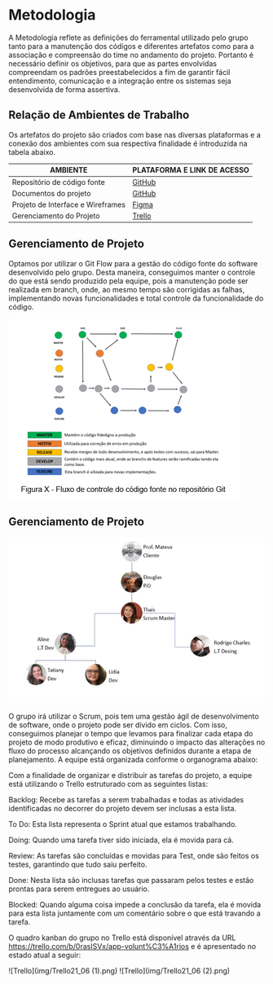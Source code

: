 
# Metodologia

A Metodologia reflete as definições do ferramental utilizado pelo grupo tanto para a manutenção dos códigos e diferentes artefatos como para a associação e compreensão do time no andamento do projeto. Portanto é necessário definir os objetivos, para que as partes envolvidas compreendam os padrões preestabelecidos a fim de garantir fácil entendimento, comunicação e a integração entre os sistemas seja desenvolvida de forma assertiva. 

## Relação de Ambientes de Trabalho 

Os artefatos do projeto são criados com base nas diversas plataformas e a conexão dos ambientes com sua respectiva finalidade é introduzida na tabela abaixo.

|     AMBIENTE                    |   PLATAFORMA E LINK DE ACESSO                                                             |
|---------------------------------|-------------------------------------------------------------------------------------------|
|Repositório de código fonte      | [GitHub](https://github.com/ICEI-PUC-Minas-PMV-ADS/pmv-ads-2022-1-e3-proj-mov-t4-tapunk3 ) |
|Documentos do projeto            | [GitHub](https://github.com/ICEI-PUC-Minas-PMV-ADS/pmv-ads-2022-1-e3-proj-mov-t4-tapunk3 ) | 
|Projeto de Interface e Wireframes| [Figma](https://www.figma.com/proto/moNiEqYXwOHL2fPiI2mBOd/Wireframe-Ong-Friendly-New?node-id=1%3A99&scaling=scale-down&page-id=0%3A1&starting-point-node-id=1%3A7)|
|Gerenciamento do Projeto         | [Trello](https://trello.com/b/0rasISVx/app-volunt%C3%A1rios  )  

## Gerenciamento de Projeto

Optamos por utilizar o Git Flow para a gestão do código fonte do software desenvolvido pelo grupo. Desta maneira, conseguimos manter o controle do que está sendo produzido pela equipe, pois a manutenção pode ser realizada em branch, onde, ao mesmo tempo são corrigidas as falhas, implementando novas funcionalidades e total controle da funcionalidade do código. 

![Personas](img/Gitflow.png)

## Gerenciamento de Projeto

![Organograma](img/organograma1.png)

O grupo irá utilizar o Scrum, pois tem uma gestão ágil de desenvolvimento de software, onde o projeto pode ser divido em ciclos. Com isso, conseguimos planejar o tempo que levamos para finalizar cada etapa do projeto de modo produtivo e eficaz, diminuindo o impacto das alterações no fluxo do processo alcançando os objetivos definidos durante a etapa de planejamento. A equipe está organizada conforme o organograma abaixo:  

Com a finalidade de organizar e distribuir as tarefas do projeto, a equipe está utilizando o Trello estruturado com as seguintes listas: 

Backlog: Recebe as tarefas a serem trabalhadas e todas as atividades identificadas no decorrer do projeto devem ser inclusas a esta lista. 

To Do: Esta lista representa o Sprint atual que estamos trabalhando. 

Doing: Quando uma tarefa tiver sido iniciada, ela é movida para cá. 

Review: As tarefas são concluídas e movidas para Test, onde são feitos os testes, garantindo que tudo saiu perfeito. 

Done: Nesta lista são inclusas tarefas que passaram pelos testes e estão prontas para serem entregues ao usuário. 

Blocked: Quando alguma coisa impede a conclusão da tarefa, ela é movida para esta lista juntamente com um comentário sobre o que está travando a tarefa. 

O quadro kanban do grupo no Trello está disponível através da URL https://trello.com/b/0rasISVx/app-volunt%C3%A1rios e é apresentado no estado atual a seguir:

![Trello](img/Trello21_06 (1).png) 
![Trello](img/Trello21_06 (2).png) 
